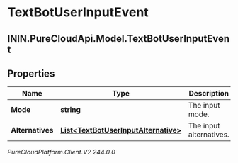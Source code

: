 # TextBotUserInputEvent

## ININ.PureCloudApi.Model.TextBotUserInputEvent

## Properties

|Name | Type | Description | Notes|
|------------ | ------------- | ------------- | -------------|
| **Mode** | **string** | The input mode. | |
| **Alternatives** | [**List&lt;TextBotUserInputAlternative&gt;**](TextBotUserInputAlternative) | The input alternatives. | |



_PureCloudPlatform.Client.V2 244.0.0_
